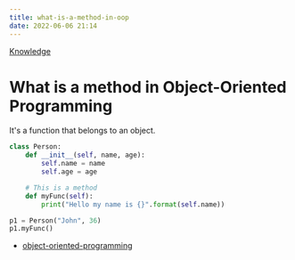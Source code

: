 ```yaml
---
title: what-is-a-method-in-oop
date: 2022-06-06 21:14
---
```


[Knowledge](Knowledge.md)

# What is a method in Object-Oriented Programming

It's a function that belongs to an object.

```python
class Person:
    def __init__(self, name, age):
        self.name = name
        self.age = age

    # This is a method
    def myFunc(self):
        print("Hello my name is {}".format(self.name))

p1 = Person("John", 36)
p1.myFunc()
```

-   [object-oriented-programming](object-oriented-programming.md)
